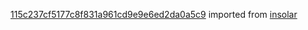 [115c237cf5177c8f831a961cd9e9e6ed2da0a5c9](https://github.com/insolar/insolar/commit/115c237cf5177c8f831a961cd9e9e6ed2da0a5c9) imported from [insolar](https://github.com/insolar/insolar)
